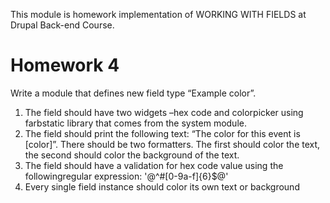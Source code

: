 This module is homework implementation of WORKING WITH FIELDS at Drupal Back-end Course.

# Homework 4
Write a module that defines new field type “Example color”.
1. The field should have two widgets –hex code and colorpicker using farbstatic library that comes from the system module.
2. The field should print the following text: “The color for this event is [color]”. There should be two formatters. The first should color the text, the second should color the background of the text.
3. The field should have a validation for hex code value using the followingregular expression: '@^#[0-9a-f]{6}$@'
4. Every single field instance should color its own text or background
